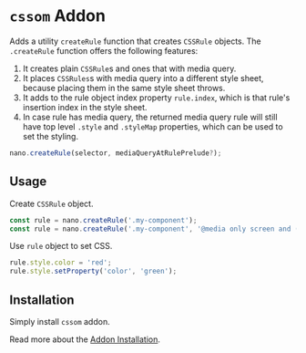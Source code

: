 # `cssom` Addon

Adds a utility `createRule` function that creates `CSSRule` objects. The `.createRule`
function offers the following features:

1. It creates plain `CSSRule`s and ones that with media query.
2. It places `CSSRules`s with media query into a different style sheet, because placing
   them in the same style sheet throws.
3. It adds to the rule object index property `rule.index`, which is that rule's
   insertion index in the style sheet.
4. In case rule has media query, the returned media query rule will still have top
   level `.style` and `.styleMap` properties, which can be used to set the styling.

```js
nano.createRule(selector, mediaQueryAtRulePrelude?);
```


## Usage

Create `CSSRule` object.

```js
const rule = nano.createRule('.my-component');
const rule = nano.createRule('.my-component', '@media only screen and (max-width: 600px)');
```

Use `rule` object to set CSS.

```js
rule.style.color = 'red';
rule.style.setProperty('color', 'green');
```


## Installation

Simply install `cssom` addon.

Read more about the [Addon Installation](./Addons.md#addon-installation).
